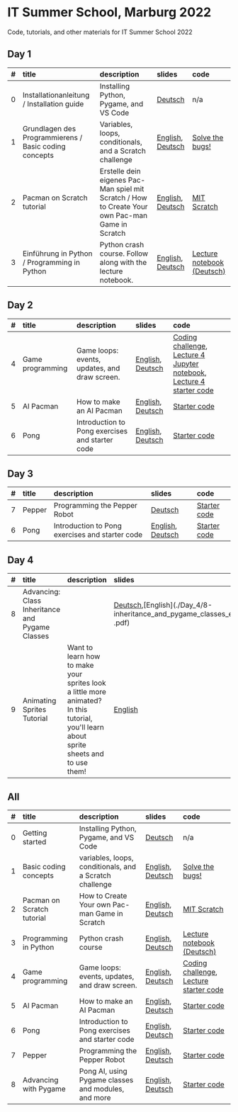# IT Summer School, Marburg 2022
Code, tutorials, and other materials for IT Summer School 2022



## Day 1

| #    | title                                                 | description                                                                                      | slides                                                                                                                                                                                                            | code                                                                                          |
| :--- | :---------------------------------------------------- | :----------------------------------------------------------------------------------------------- | :---------------------------------------------------------------------------------------------------------------------------------------------------------------------------------------------------------------- | :-------------------------------------------------------------------------------------------- |
| 0    | Installationanleitung / Installation guide            | Installing Python, Pygame, and VS Code                                                           | [Deutsch](./Day_1/0-Installationanleitung.pdf "Installationanleitung")                                                                                                                                            | n/a                                                                                           |
| 1    | Grundlagen des Programmierens / Basic coding concepts | Variables, loops, conditionals, and a Scratch challenge                                          | [English](./Day_1/1-Basic_coding_concepts.pdf "Basic coding concepts"), [Deutsch](./Day_1/1-Grundlagen_des_Programmierens.pdf "Grundlagen des Programmierens")                                                    | [Solve the bugs!](https://scratch.mit.edu/projects/723149668/editor/ "Buggy Scratch project") |
| 2    | Pacman on Scratch tutorial                            | Erstelle dein eigenes Pac-Man spiel mit Scratch / How to Create Your own Pac-man Game in Scratch | [English](./Day_1/2-PacMan_tutorial_in_Scratch_en.pdf "How to Create Your own Pac-man Game in Scratch"), [Deutsch](./Day_1/2-PacMan_tutorial_in_Scratch_de.pdf "Erstelle dein eigenes Pac-Man spiel mit Scratch") | [MIT Scratch](https://scratch.mit.edu/  "MIT Scratch")                                        |
| 3    | Einführung in Python / Programming in Python          | Python crash course. Follow along with the lecture notebook.                                     | [English](./Day_1/3-Python_en.pdf "Introduction to Python"), [Deutsch](./Day_1/3-Python_de.pdf "Einführung in Python")                                                                                            | [Lecture notebook (Deutsch)](./Day_1/V3-Notebook.ipynb "Lecture notebook")                    |


## Day 2

| #    | title            | description                                     | slides                                                                                     | code                                                                                                                                                                                                                                                                    |
| :--- | :--------------- | :---------------------------------------------- | :----------------------------------------------------------------------------------------- | :---------------------------------------------------------------------------------------------------------------------------------------------------------------------------------------------------------------------------------------------------------------------- |
| 4    | Game programming | Game loops: events, updates, and draw screen.   | [English](./Day_2/4-Game_programming_en.pdf), [Deutsch](./Day_2/4-Game_Programming_de.pdf) | [Coding challenge](./Day_2/L4_coding_challenge "Coding challenge starter code"), [Lecture 4 Jupyter notebook](./Day_2/L4-Notebook-Part-1.ipynb "Notebook for Part 1 of lecture 4"), [Lecture 4 starter code](./Day_2/lecture_4_code "All codes that go with Lecture 4") |
| 5    | AI Pacman        | How to make an AI Pacman                        | [English](./Day_2/5-Pacman_AI_en.pdf), [Deutsch](./Day_2/5-Pacman_AI_de.pdf)               | [Starter code](./ "coming soon")                                                                                                                                                                                                                                        |
| 6    | Pong             | Introduction to Pong exercises and starter code | [English](./Day_2/6-Pre-pong_en.pdf), [Deutsch](./Day_2/6-Pre_pong_de.pdf)                 | [Starter code](./ "coming soon")                                                                                                                                                                                                                                        |


## Day 3

| #    | title  | description                                     | slides                                                                     | code                             |
| :--- | :----- | :---------------------------------------------- | :------------------------------------------------------------------------- | :------------------------------- |
| 7    | Pepper | Programming the Pepper Robot                    | [Deutsch](./Day_3/7-Pepper.pdf)                                            | [Starter code](./ "coming soon") |
| 6    | Pong   | Introduction to Pong exercises and starter code | [English](./Day_2/6-Pre-pong_en.pdf), [Deutsch](./Day_2/6-Pre_pong_de.pdf) | [Starter code](./ "coming soon") |

## Day 4

| #    | title                                           | description                                                                                                                             | slides                                                                                                                | code                                               |
| :--- | :---------------------------------------------- | :-------------------------------------------------------------------------------------------------------------------------------------- | :-------------------------------------------------------------------------------------------------------------------- | :------------------------------------------------- |
| 8    | Advancing: Class Inheritance and Pygame Classes |                                                                                                                                         | [Deutsch](./Day_4/8-inheritance_and_pygame_classes_de.pdf),[English](./Day_4/8-inheritance_and_pygame_classes_en .pdf) | [tutorial code](./ "coming soon")                  |
| 9    | Animating Sprites Tutorial                      | Want to learn how to make your sprites look a little more animated? In this tutorial, you'll learn about sprite sheets and to use them! | [English](./Day_4/animated_sprites_tutorial/9-Animating_Sprites_tutorial_en.pdf "Animated sprites tutorial")          | [tutorial code](./Day_4/animated_sprites_tutorial) |


## All


| #    | title                      | description                                             | slides                                                                                                                                                                                                              | code                                                                                                                              |
| :--- | :------------------------- | :------------------------------------------------------ | :------------------------------------------------------------------------------------------------------------------------------------------------------------------------------------------------------------------ | :-------------------------------------------------------------------------------------------------------------------------------- |
| 0    | Getting started            | Installing Python, Pygame, and VS Code                  | [Deutsch](./ "coming soon")                                                                                                                                                                                         | n/a                                                                                                                               |
| 1    | Basic coding concepts      | variables, loops, conditionals, and a Scratch challenge | [English](./slides/1-Basic_coding_concepts.pdf "Basic coding concepts"), [Deutsch](slides/1-Grundlagen_des_Programmierens.pdf "Grundlagen des Programmierens")                                                      | [Solve the bugs!](https://scratch.mit.edu/projects/723149668/editor/ "Buggy Scratch project")                                     |
| 2    | Pacman on Scratch tutorial | How to Create Your own Pac-man Game in Scratch          | [English](./slides/2-PacMan_tutorial_in_Scratch_en.pdf "How to Create Your own Pac-man Game in Scratch"), [Deutsch](./slides/2-PacMan_tutorial_in_Scratch_de.pdf "Erstelle dein eigenes Pac-Man spiel mit Scratch") | [MIT Scratch](https://scratch.mit.edu/  "MIT Scratch")                                                                            |
| 3    | Programming in Python      | Python crash course                                     | [English](./ "coming soon"), [Deutsch](./ "coming soon")                                                                                                                                                            | [Lecture notebook (Deutsch)](./coding_materials/V3-Notebook.ipynb "Lecture notebook")                                             |
| 4    | Game programming           | Game loops: events, updates, and draw screen.           | [English](./ "coming soon"), [Deutsch](./ "coming soon")                                                                                                                                                            | [Coding challenge](./coding_materials/L4_coding_challenge "Coding challenge matierals"), [Lecture starter code](./ "coming soon") |
| 5    | AI Pacman                  | How to make an AI Pacman                                | [English](./ "coming soon"), [Deutsch](./ "coming soon")                                                                                                                                                            | [Starter code](./ "coming soon")                                                                                                  |
| 6    | Pong                       | Introduction to Pong exercises and starter code         | [English](./ "coming soon"), [Deutsch](./ "coming soon")                                                                                                                                                            | [Starter code](./ "coming soon")                                                                                                  |
| 7    | Pepper                     | Programming the Pepper Robot                            | [English](./ "coming soon"), [Deutsch](./ "coming soon")                                                                                                                                                            | [Starter code](./ "coming soon")                                                                                                  |
| 8    | Advancing with Pygame      | Pong AI, using Pygame classes and modules, and more     | [English](./ "coming soon"), [Deutsch](./ "coming soon")                                                                                                                                                            | [Starter code](./ "coming soon")                                                                                                  |
